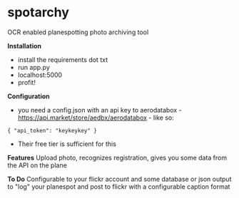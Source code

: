 # spotarchy
OCR enabled planespotting photo archiving tool

**Installation**
* install the requirements dot txt
* run app.py 
* localhost:5000
* profit!

**Configuration**
* you need a config.json with an api key to aerodatabox - https://api.market/store/aedbx/aerodatabox - like so:

`{ "api_token": "keykeykey" }`

* Their free tier is sufficient for this

**Features**
Upload photo, recognizes registration, gives you some data from the API on the plane

**To Do**
Configurable to your flickr account and some database or json output to "log" your planespot and post to flickr with a configurable caption format
